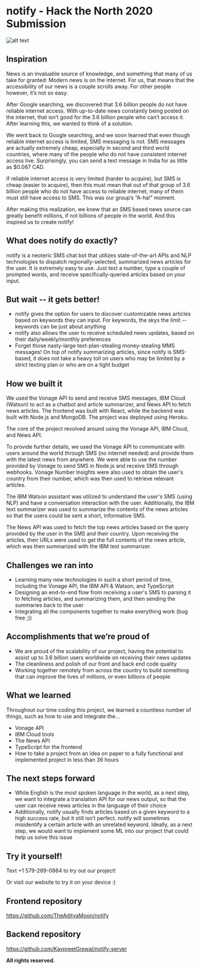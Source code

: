 # notify - Hack the North 2020 Submission
![alt text](https://raw.githubusercontent.com/TheAdityaMoon/notify/static/client/src/assets/logo.png)

## Inspiration
News is an invaluable source of knowledge, and something that many of us take for granted: Modern news is on the internet. For us, that means that the accessibility of our news is a couple scrolls away. For other people however, it’s not so easy.

After Google searching, we discovered that 3.6 billion people do not have reliable internet access. With up-to-date news constantly being posted on the internet, that isn’t good for the 3.6 billion people who can’t access it. After learning this, we wanted to think of a solution.

We went back to Google searching, and we soon learned that even though reliable internet access is limited, SMS messaging is not. SMS messages are actually extremely cheap, especially in second and third world countries, where many of the people who do not have consistent internet access live. Surprisingly, you can send a text message in India for as little as $0.087 CAD.

If reliable internet access is very limited (harder to acquire), but SMS is cheap (easier to acquire), then this must mean that out of that group of 3.6 billion people who do not have access to reliable internet, many of them must still have access to SMS. This was our group’s “A-ha!” moment. 

After making this realization, we knew that an SMS based news source can greatly benefit millions, if not billions of people in the world. And this inspired us to create notify!

## What does notify do exactly?
notify is a neoteric SMS chat bot that utilizes state-of-the-art APIs and NLP technologies to dispatch regionally-selected, summarized news articles for the user. It is extremely easy to use. Just text a number, type a couple of prompted words, and receive specifically-queried articles based on your input.

## But wait -- it gets better! 
- notify gives the option for users to discover customizable news articles based on keywords they can input. For keywords, the skys the limit -- keywords can be just about anything
- notify also allows the user to receive scheduled news updates, based on their daily/weekly/monthly preferences
- Forget those nasty-large text-plan-stealing money-stealing MMS messages! On top of notify summarizing articles, since notify is SMS-based, it does not take a heavy toll on users who may be limited by a strict texting plan or who are on a tight budget

## How we built it
We used the Vonage API to send and receive SMS messages, IBM Cloud (Watson) to act as a chatbot and article summarizer, and News API to fetch news articles. The frontend was built with React, while the backend was built with Node.js and MongoDB. The project was deployed using Heroku.

The core of the project revolved around using the Vonage API, IBM Cloud, and News API. 

To provide further details, we used the Vonage API to communicate with users around the world through SMS (no internet needed) and provide them with the latest news from anywhere. We were able to use the number provided by Vonage to send SMS in Node.js and receive SMS through webhooks. Vonage Number Insights were also used to obtain the user's country from their number, which was then used to retrieve relevant articles.

The IBM Watson assistant was utilized to understand the user's SMS (using NLP) and have a conversation interaction with the user. Additionally, the IBM text summarizer was used to summarize the contents of the news articles so that the users could be sent a short, informative SMS.

The News API was used to fetch the top news articles based on the query provided by the user in the SMS and their country. Upon receiving the articles, their URLs were used to get the full contents of the news article, which was then summarized with the IBM text summarizer.

## Challenges we ran into
- Learning many new technologies in such a short period of time, including the Vonage API, the IBM API & Watson, and TypeScript
- Designing an end-to-end flow from receiving a user's SMS to parsing it to fetching articles, and summarizing them, and then sending the summaries back to the user
- Integrating all the components together to make everything work (bug free ;))

## Accomplishments that we’re proud of
- We are proud of the scalability of our project, having the potential to assist up to 3.6 billion users worldwide on receiving their news updates
- The cleanliness and polish of our front and back end code quality
- Working together remotely from across the country to build something that can improve the lives of millions, or even billions of people

## What we learned
Throughout our time coding this project, we learned a countless number of things, such as how to use and integrate the…
- Vonage API 
- IBM Cloud tools
- The News API
- TypeScript for the frontend
- How to take a project from an idea on paper to a fully functional and implemented project in less than 36 hours

## The next steps forward
- While English is the most spoken language in the world, as a next step, we want to integrate a translation API for our news output, so that the user can receive news articles in the language of their choice
- Additionally, notify usually finds articles based on a given keyword to a high success rate, but it still isn’t perfect. notify will sometimes misidentify a certain article with an unrelated keyword. Ideally, as a next step, we would want to implement some ML into our project that could help us solve this issue

## Try it yourself!
Text +1 579-269-0864 to try out our project!

Or visit our website to try it on your device :)

## Frontend repository
https://github.com/TheAdityaMoon/notify

## Backend repository
https://github.com/KavpreetGrewal/notify-server

**All rights reserved.**
